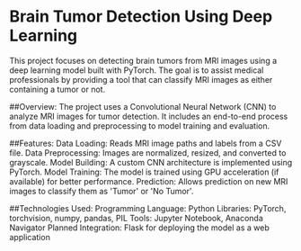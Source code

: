 # Brain Tumor Detection Using Deep Learning

This project focuses on detecting brain tumors from MRI images using a deep learning model built with PyTorch. The goal is to assist medical professionals by providing a tool that can classify MRI images as either containing a tumor or not.

##Overview:
    The project uses a Convolutional Neural Network (CNN) to analyze MRI images for tumor detection. It includes an end-to-end process from data loading and preprocessing to model training and evaluation.

##Features:
        Data Loading: Reads MRI image paths and labels from a CSV file.
        Data Preprocessing: Images are normalized, resized, and converted to grayscale.
        Model Building: A custom CNN architecture is implemented using PyTorch.
        Model Training: The model is trained using GPU acceleration (if available) for better performance.
        Prediction: Allows prediction on new MRI images to classify them as 'Tumor' or 'No Tumor'.
        
##Technologies Used:
        Programming Language: Python
        Libraries: PyTorch, torchvision, numpy, pandas, PIL
        Tools: Jupyter Notebook, Anaconda Navigator
        Planned Integration: Flask for deploying the model as a web application
